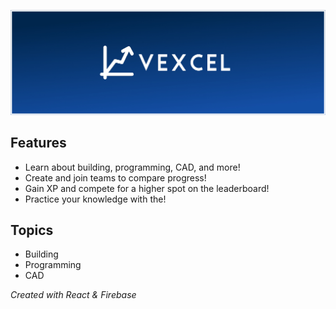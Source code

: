 ![Vexcel Banner](/dist/assets/VexcelBanner.jpg "Vexcel Banner")

## Features
- Learn about building, programming, CAD, and more!
- Create and join teams to compare progress!
- Gain XP and compete for a higher spot on the leaderboard!
- Practice your knowledge with the!

## Topics
- Building
- Programming
- CAD

*Created with React & Firebase*
